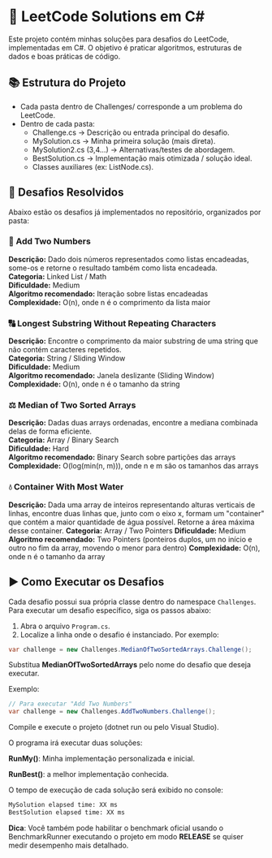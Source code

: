 ﻿# 🚀 LeetCode Solutions em C#

Este projeto contém minhas soluções para desafios do LeetCode, implementadas em C#.
O objetivo é praticar algoritmos, estruturas de dados e boas práticas de código.

## 📚 Estrutura do Projeto

- Cada pasta dentro de Challenges/ corresponde a um problema do LeetCode.
- Dentro de cada pasta:
  - Challenge.cs → Descrição ou entrada principal do desafio.
  - MySolution.cs → Minha primeira solução (mais direta).
  - MySolution2.cs (3,4...) → Alternativas/testes de abordagem.
  - BestSolution.cs → Implementação mais otimizada / solução ideal.
  - Classes auxiliares (ex: ListNode.cs).

## 📂 Desafios Resolvidos

Abaixo estão os desafios já implementados no repositório, organizados por pasta:

### 🔢 Add Two Numbers

**Descrição:** Dado dois números representados como listas encadeadas, some-os e retorne o resultado também como lista encadeada.  
**Categoria:** Linked List / Math  
**Dificuldade:** Medium  
**Algoritmo recomendado:** Iteração sobre listas encadeadas  
**Complexidade:** O(n), onde n é o comprimento da lista maior  

### 🔠 Longest Substring Without Repeating Characters

**Descrição:** Encontre o comprimento da maior substring de uma string que não contém caracteres repetidos.  
**Categoria:** String / Sliding Window  
**Dificuldade:** Medium  
**Algoritmo recomendado:** Janela deslizante (Sliding Window)  
**Complexidade:** O(n), onde n é o tamanho da string  

### ⚖️ Median of Two Sorted Arrays

**Descrição:** Dadas duas arrays ordenadas, encontre a mediana combinada delas de forma eficiente.  
**Categoria:** Array / Binary Search  
**Dificuldade:** Hard  
**Algoritmo recomendado:** Binary Search sobre partições das arrays  
**Complexidade:** O(log(min(n, m))), onde n e m são os tamanhos das arrays

### 💧 Container With Most Water

**Descrição:** Dada uma array de inteiros representando alturas verticais de linhas, encontre duas linhas que, junto com o eixo x, formam um "container" que contém a maior quantidade de água possível. Retorne a área máxima desse container.
**Categoria:** Array / Two Pointers
**Dificuldade:** Medium
**Algoritmo recomendado:** Two Pointers (ponteiros duplos, um no início e outro no fim da array, movendo o menor para dentro)
**Complexidade:** O(n), onde n é o tamanho da array

## ▶️ Como Executar os Desafios

Cada desafio possui sua própria classe dentro do namespace `Challenges`. Para executar um desafio específico, siga os passos abaixo:

1. Abra o arquivo `Program.cs`.
2. Localize a linha onde o desafio é instanciado. Por exemplo:

```csharp
var challenge = new Challenges.MedianOfTwoSortedArrays.Challenge();
```

Substitua **MedianOfTwoSortedArrays** pelo nome do desafio que deseja executar.

Exemplo:

```csharp
// Para executar "Add Two Numbers"
var challenge = new Challenges.AddTwoNumbers.Challenge();
```

Compile e execute o projeto (dotnet run ou pelo Visual Studio).

O programa irá executar duas soluções:

**RunMy()**: Minha implementação personalizada e inicial.

**RunBest()**: a melhor implementação conhecida.

O tempo de execução de cada solução será exibido no console:

```cmd
MySolution elapsed time: XX ms
BestSolution elapsed time: XX ms
```

**Dica**: Você também pode habilitar o benchmark oficial usando o BenchmarkRunner executando o projeto em modo **RELEASE** se quiser medir desempenho mais detalhado.
